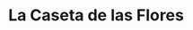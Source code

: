 ---
title: "La Caseta de las Flores"
url: /lo-barnechea/la-caseta-de-las-flores/
shop: floristería
---